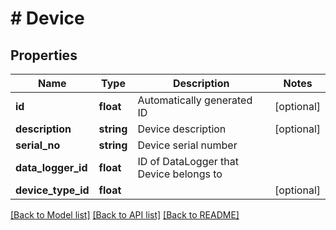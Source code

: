 # # Device

## Properties

Name | Type | Description | Notes
------------ | ------------- | ------------- | -------------
**id** | **float** | Automatically generated ID | [optional] 
**description** | **string** | Device description | [optional] 
**serial_no** | **string** | Device serial number | 
**data_logger_id** | **float** | ID of DataLogger that Device belongs to | 
**device_type_id** | **float** |  | [optional] 

[[Back to Model list]](../../README.md#documentation-for-models) [[Back to API list]](../../README.md#documentation-for-api-endpoints) [[Back to README]](../../README.md)


